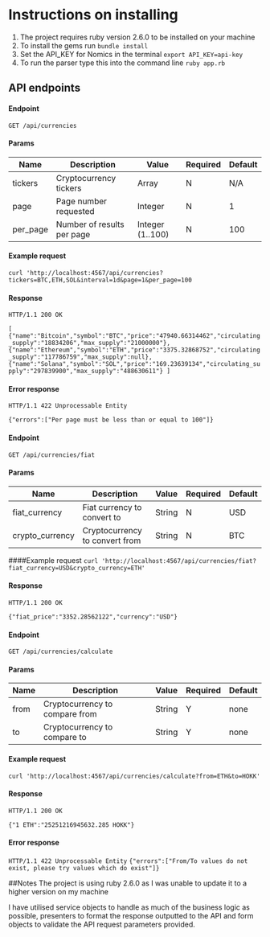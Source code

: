 # Instructions on installing
1. The project requires ruby version 2.6.0 to be installed on your machine
2. To install the gems run `bundle install`
3. Set the API_KEY for Nomics in the terminal `export API_KEY=api-key`
3. To run the parser type this into the command line  `ruby app.rb`

## API endpoints

#### Endpoint

`GET /api/currencies`

#### Params

|Name|Description|Value|Required|Default|
|-------|---|-----|--------|-------|
|tickers|Cryptocurrency tickers|Array|N|N/A|
|page|Page number requested|Integer|N|1|
|per_page|Number of results per page|Integer (1..100)|N|100|

#### Example request 
`curl 'http://localhost:4567/api/currencies?tickers=BTC,ETH,SOL&interval=1d&page=1&per_page=100`

#### Response

`HTTP/1.1 200 OK`

`[
   {"name":"Bitcoin","symbol":"BTC","price":"47940.66314462","circulating_supply":"18834206","max_supply":"21000000"},
   {"name":"Ethereum","symbol":"ETH","price":"3375.32868752","circulating_supply":"117786759","max_supply":null},
   {"name":"Solana","symbol":"SOL","price":"169.23639134","circulating_supply":"297839900","max_supply":"488630611"}
]
`

#### Error response
`HTTP/1.1 422 Unprocessable Entity` 

`{"errors":["Per page must be less than or equal to 100"]}`

#### Endpoint

`GET /api/currencies/fiat`

#### Params

|Name|Description|Value|Required|Default|
|----|-----|-----|--------|----|
|fiat_currency|Fiat currency to convert to|String|N|USD|
|crypto_currency|Cryptocurrency to convert from|String|N|BTC|

####Example request 
`curl 'http://localhost:4567/api/currencies/fiat?fiat_currency=USD&crypto_currency=ETH'`

#### Response
`HTTP/1.1 200 OK`

`{"fiat_price":"3352.28562122","currency":"USD"}`

#### Endpoint
`GET /api/currencies/calculate`

#### Params

|Name|Description|Value|Required|Default|
|----|-----|-----|--------|----|
|from|Cryptocurrency to compare from|String|Y|none|
|to|Cryptocurrency to compare to|String|Y|none|

#### Example request 
`curl 'http://localhost:4567/api/currencies/calculate?from=ETH&to=HOKK'`

#### Response 
`HTTP/1.1 200 OK`

`{"1 ETH":"25251216945632.285 HOKK"}`

#### Error response 
`HTTP/1.1 422 Unprocessable Entity` 
`{"errors":["From/To values do not exist, please try values which do exist"]}`

##Notes
The project is using ruby 2.6.0 as I was unable to update it to a higher version on my machine

I have utilised service objects to handle as much of the business logic as possible, presenters to format the response outputted to the API and form objects to validate the API request parameters provided.